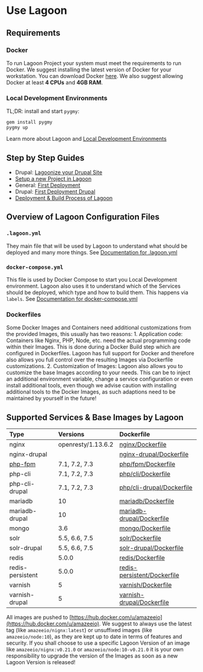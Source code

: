 # Use Lagoon

## Requirements

### Docker

To run Lagoon Project your system must meet the requirements to run Docker. We suggest installing the latest version of Docker for your workstation. You can download Docker [here](https://www.docker.com/get-docker). We also suggest allowing Docker at least **4 CPUs** and **4GB RAM**.

### Local Development Environments

TL;DR: install and start `pygmy`:

```text
gem install pygmy
pygmy up
```

Learn more about Lagoon and [Local Development Environments](local_development_environments.md)

## Step by Step Guides

* Drupal: [Lagoonize your Drupal Site](drupal/lagoonize.md)
* [Setup a new Project in Lagoon](setup_project.md)
* General: [First Deployment](first_deployment.md)
* Drupal: [First Deployment Drupal](drupal/first_deployment.md)
* [Deployment & Build Process of Lagoon](build_deploy_process.md)

## Overview of Lagoon Configuration Files

### `.lagoon.yml`

They main file that will be used by Lagoon to understand what should be deployed and many more things. See [Documentation for .lagoon.yml](https://github.com/AlannaBurke/lagoon/tree/e599ced37709612428e920a20bd6f05b04d973a2/using_lagoon/lagoon_yml.md)

### `docker-compose.yml`

This file is used by Docker Compose to start you Local Development environment. Lagoon also uses it to understand which of the Services should be deployed, which type and how to build them. This happens via `labels`. See [Documentation for docker-compose.yml](https://github.com/AlannaBurke/lagoon/tree/e599ced37709612428e920a20bd6f05b04d973a2/using_lagoon/docker-compose_yml.md)

### Dockerfiles

Some Docker Images and Containers need additional customizations from the provided Images, this usually has two reasons: 1. Application code: Containers like Nginx, PHP, Node, etc. need the actual programming code within their Images. This is done during a Docker Build step which are configured in Dockerfiles. Lagoon has full support for Docker and therefore also allows you full control over the resulting Images via Dockerfile customizations. 2. Customization of Images: Lagoon also allows you to customize the base Images according to your needs. This can be to inject an additional environment variable, change a service configuration or even install additional tools, even though we advise caution with installing additional tools to the Docker Images, as such adaptions need to be maintained by yourself in the future!

## Supported Services & Base Images by Lagoon

| Type | Versions | Dockerfile |
| :--- | :--- | :--- |
| nginx | openresty/1.13.6.2 | [nginx/Dockerfile](https://github.com/amazeeio/lagoon/blob/master/images/nginx/Dockerfile) |
| nginx-drupal |  | [nginx-drupal/Dockerfile](https://github.com/amazeeio/lagoon/blob/master/images/nginx-drupal/Dockerfile) |
| [php-fpm](docker_images/php-fpm.md) | 7.1, 7.2, 7.3 | [php/fpm/Dockerfile](https://github.com/amazeeio/lagoon/blob/master/images/php/fpm/Dockerfile) |
| php-cli | 7.1, 7.2, 7.3 | [php/cli/Dockerfile](https://github.com/amazeeio/lagoon/blob/master/images/php/cli/Dockerfile) |
| php-cli-drupal | 7.1, 7.2, 7.3 | [php/cli-drupal/Dockerfile](https://github.com/amazeeio/lagoon/blob/master/images/php/cli-drupal/Dockerfile) |
| mariadb | 10 | [mariadb/Dockerfile](https://github.com/amazeeio/lagoon/blob/master/images/mariadb/Dockerfile) |
| mariadb-drupal | 10 | [mariadb-drupal/Dockerfile](https://github.com/amazeeio/lagoon/blob/master/images/mariadb-drupal/Dockerfile) |
| mongo | 3.6 | [mongo/Dockerfile](https://github.com/amazeeio/lagoon/blob/master/images/mongo/Dockerfile) |
| solr | 5.5, 6.6, 7.5 | [solr/Dockerfile](https://github.com/amazeeio/lagoon/blob/master/images/solr-drupal/Dockerfile) |
| solr-drupal | 5.5, 6.6, 7.5 | [solr-drupal/Dockerfile](https://github.com/amazeeio/lagoon/blob/master/images/solr-drupal/Dockerfile) |
| redis | 5.0.0 | [redis/Dockerfile](https://github.com/amazeeio/lagoon/blob/master/images/redis/Dockerfile) |
| redis-persistent | 5.0.0 | [redis-persistent/Dockerfile](https://github.com/amazeeio/lagoon/blob/master/images/redis-persistent/Dockerfile) |
| varnish | 5 | [varnish/Dockerfile](https://github.com/amazeeio/lagoon/blob/master/images/varnish/Dockerfile) |
| varnish-drupal | 5 | [varnish-drupal/Dockerfile](https://github.com/amazeeio/lagoon/blob/master/images/varnish-drupal/Dockerfile) |

All images are pushed to [https://hub.docker.com/u/amazeeio](https://hub.docker.com/u/amazeeio). We suggest to always use the latest tag \(like `amazeeio/nignx:latest`\) or unsuffixed images \(like `amazeeio/node:10`\), as they are kept up to date in terms of features and security. If you shall choose to use a specific Lagoon Version of an image like `amazeeio/nignx:v0.21.0` or `amazeeio/node:10-v0.21.0` it is your own responsibility to upgrade the version of the Images as soon as a new Lagoon Version is released!

